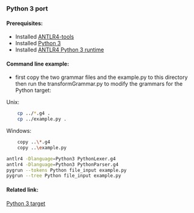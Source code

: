 ### Python 3 port

#### Prerequisites:
- Installed [ANTLR4-tools](https://github.com/antlr/antlr4/blob/master/doc/getting-started.md#getting-started-the-easy-way-using-antlr4-tools)
- Installed [Python 3](https://www.python.org/downloads/)
- Installed [ANTLR4 Python 3 runtime](https://pypi.org/project/antlr4-python3-runtime/)


#### Command line example:
- first copy the two grammar files and the example.py to this directory then run the transformGrammar.py to modify the grammars for the Python target:

Unix:
```bash
    cp ../*.g4 .
    cp ../example.py .
```

Windows:
```bash
    copy ..\*.g4
    copy ..\example.py
```

```bash
antlr4 -Dlanguage=Python3 PythonLexer.g4
antlr4 -Dlanguage=Python3 PythonParser.g4
pygrun --tokens Python file_input example.py
pygrun --tree Python file_input example.py
```


#### Related link:
[Python 3 target](https://github.com/antlr/antlr4/blob/master/doc/python-target.md)
